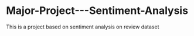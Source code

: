 # Major-Project---Sentiment-Analysis
This is a project based on sentiment analysis on review dataset
